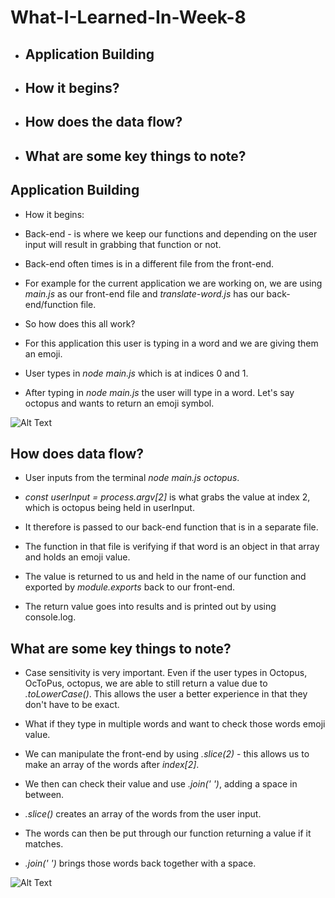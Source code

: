 # What-I-Learned-In-Week-8
* ## Application Building 
* ## How it begins?
* ## How does the data flow?
* ## What are some key things to note?

## Application Building

* How it begins:
  
* Back-end - is where we keep our functions and depending on the user input will result in grabbing that function or not.
* Back-end often times is in a different file from the front-end.
* For example for the current application we are working on, we are using *main.js* as our front-end file and *translate-word.js* has our back-end/function file.
* So how does this all work?
* For this application this user is typing in a word and we are giving them an emoji.
* User types in *node main.js* which is at indices 0 and 1.
* After typing in *node main.js* the user will type in a word.  Let's say octopus and wants to return an emoji symbol.

![Alt Text](https://www.valuecoders.com/blog/wp-content/uploads/2018/02/front-end-development-tools-1024x512.png)

## How does data flow?

* User inputs from the terminal *node main.js octopus*.
* *const userInput = process.argv[2]* is what grabs the value at index 2, which is octopus being held in userInput.
* It therefore is passed to our back-end function that is in a separate file.
  
* The function in that file is verifying if that word is an object in that array and holds an emoji value.
* The value is returned to us and held in the name of our function and exported by *module.exports* back to our front-end.
* The return value goes into results and is printed out by using console.log.

## What are some key things to note?
* Case sensitivity is very important.  Even if the user types in Octopus, OcToPus, octopus, we are able to still return a value due to *.toLowerCase()*.  This allows the user a better experience in that they don't have to be exact.

* What if they type in multiple words and want to check those words emoji value.

* We can manipulate the front-end by using *.slice(2)* - this allows us to make an array of the words after *index[2]*.
* We then can check their value and use *.join(' ')*, adding a space in between.
* *.slice()* creates an array of the words from the user input.
* The words can then be put through our function returning a value if it matches.
* *.join(' ')* brings those words back together with a space.

![Alt Text](https://image.slidesharecdn.com/javascriptatbackend-nodejs-150612075014-lva1-app6891/95/java-script-at-backend-nodejs-12-638.jpg?cb=1434095469)

